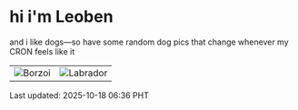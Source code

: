# hi i'm Leoben

and i like dogs—so have some random dog pics that change whenever my CRON feels like it

|  |  |
|--------|----------|
| ![Borzoi](https://random-dog-vercel.vercel.app/api/random-borzoi?v=1760740594) | ![Labrador](https://random-dog-vercel.vercel.app/api/random-labrador?v=1760740594) |

Last updated: 2025-10-18 06:36 PHT
